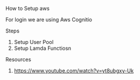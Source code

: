 How to Setup aws

For login we are using Aws Cognitio

Steps
1. Setup User Pool
2. Setup Lamda Functiosn

Resources
1. https://www.youtube.com/watch?v=yt8ubgxy-Uk

